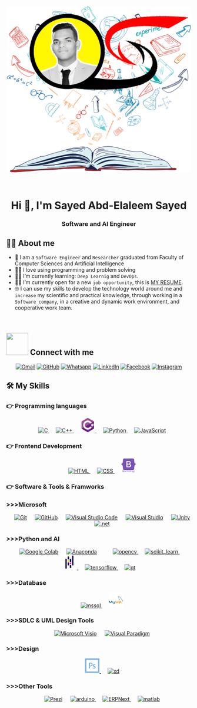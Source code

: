 <p align="center">
  <img src="https://github.com/SayedAbdo-99/SayedAbdo-99/blob/main/ForMeNew.png" width="500" height="450"/>
</p>

<br>

<h1 align="center">Hi 👋, I'm Sayed Abd-Elaleem Sayed</h1>
<h3 align="center">Software and AI Engineer</h3>


## :sassy_man:  About me
- :school: I am a `Software Engineer` and `Researcher` graduated from Faculty of Computer Sciences and Artificial Intelligence
- :technologist: I love using programming and problem solving
- :student: I’m currently learning: `Deep Learnig` and `DevOps`.
- :technologist: I’m currently open for a new `job opportunity`, this is [MY RESUME](https://www.linkedin.com/in/s-a-sayed99/).
- :nerd_face: I can use my skills to develop the technology world around me and `increase` my scientific and practical knowledge, through working in a `Software company`, in a creative and dynamic work environment, and cooperative work team.
<br>

## <img src="https://icon-library.com/images/contact-icon-png/contact-icon-png-24.jpg" width="60" height="60"> Connect with me
<p align="center">
  <a href="mailto:Eng.S.A.Sayed.99@gmail.com"><img img src="https://img.shields.io/badge/gmail-%23EA4335.svg?style=plastic&logo=gmail&logoColor=white" alt="Gmail"/></a>
  <a href="https://github.com/SayedAbdo-99"><img src="https://img.shields.io/badge/github-%23181717.svg?style=plastic&logo=github&logoColor=white" alt="GitHub"/></a>
  <a href="https://wa.me/0201154967564"><img src="https://img.shields.io/badge/whatsapp-%2325D366.svg?style=plastic&logo=whatsapp&logoColor=white" alt="Whatsapp"/></a>
  <a href="https://www.linkedin.com/in/s-a-sayed99/"><img src="https://img.shields.io/badge/linkedin-%230A66C2.svg?style=plastic&logo=linkedin&logoColor=white" alt="LinkedIn"/></a>
  <a href="https://www.facebook.com/SayedAbdo99"><img src="https://img.shields.io/badge/facebook-%231877F2.svg?style=plastic&logo=facebook&logoColor=white" alt="Facebook"/></a>
  <a href="https://www.instagram.com/sayedabdelaleem99/"><img src="https://img.shields.io/badge/instagram-%23E4405F.svg?style=plastic&logo=instagram&logoColor=white" alt="Instagram"/></a>
</p>


## 🛠️ My Skills

### 👉 Programming languages

<p align="center"> 
&emsp; 
<a href="https://www.cprogramming.com/" target="_blank"> 
  <img alt="C" src="https://img.shields.io/badge/C%20-%232370ED.svg?style=plastic&logo=c&logoColor=white">
</a> 
&emsp;
<a href="https://www.w3schools.com/cs/index.php" target="_blank"> 
  <img alt="C++" src="https://img.shields.io/badge/C++%20-%2300599C.svg?style=plastic&logo=c%2B%2B&logoColor=white">
</a>
&emsp;
<a href="https://www.java.com" target="_blank"> 
  <img alt="C#" src="https://raw.githubusercontent.com/devicons/devicon/master/icons/csharp/csharp-original.svg" width="40" height="40">
</a>
&emsp;
 <a href="https://www.python.org" target="_blank">
  <img alt="Python" src="https://img.shields.io/badge/Python%20-%2314354C.svg?style=plastic&logo=python&logoColor=white">
</a>
&emsp;
<a href="https://developer.mozilla.org/en-US/docs/Web/JavaScript" target="_blank"> 
   <img alt="JavaScript" src="https://img.shields.io/badge/JavaScript%20-%23F7DF1E.svg?style=plastic&logo=javascript&logoColor=black">
 </a>
</p>

### 👉 Frontend Development
<p align="center"> 
&emsp; 
<a href="https://www.w3.org/html/" target="_blank"> 
 <img alt="HTML" src="https://img.shields.io/badge/HTML5%20-%23E34F26.svg?style=plastic&logo=html5&logoColor=white">
</a>   
&emsp;
<a href="https://www.w3schools.com/css/" target="_blank">
  <img alt="CSS" src="https://img.shields.io/badge/CSS%20-%231572B6.svg?style=plastic&logo=css3&logoColor=white">
</a>
&emsp; 
<a href="https://getbootstrap.com" target="_blank" rel="noreferrer">
  <img src="https://raw.githubusercontent.com/devicons/devicon/master/icons/bootstrap/bootstrap-plain-wordmark.svg" alt="bootstrap" width="40" height="40"/>
</a> 
  
</p>


### 👉 Software & Tools & Framworks

<p align="center">
  <h3> >>>Microsoft </h3> 
</P>
<p align="center">
&emsp;
  <a href="#"><img alt="Git" src="https://img.shields.io/badge/Git%20-%23F05033.svg?style=plastic&logo=git&logoColor=white"></a>
&emsp;
  <a href="#"><img alt="GitHub" src="https://img.shields.io/badge/github-%23181717.svg?style=plastic&logo=github&logoColor=white"></a>
&emsp;
  <a href="#"><img alt="Visual Studio Code" src="https://img.shields.io/badge/Visual%20Studio%20Code-0078d7.svg?style=plastic&logo=visual-studio-code&logoColor=white"></a>
&emsp;
  <a href="#"><img alt="Visual Studio" src="https://img.shields.io/badge/Visual%20Studio%20-8D38C7.svg?style=plastic&logo=visual-studio&logoColor=white"></a>
&emsp;
  <a href="#"><img alt="Unity" src="https://img.shields.io/badge/Unity-000000.svg?style=plastic&logo=unity&logoColor=#FFFFFF"></a>
&emsp;
  <a href="#"><img alt=".net" src="https://img.shields.io/badge/Framework-342D7E.svg?style=plastic&logo=.net&logoColor=white"></a>

</p>

<p align="center">
    <h3> >>>Python and AI </h3> 
</P>
<p align="center">
&emsp;
  <a href="#"><img alt="Google Colab" src="https://img.shields.io/badge/Google%20Colab-FFFF00.svg?style=plastic&logo=Google%20Colab&logoColor=black"></a>
&emsp;
  <a href="#"><img alt="Anaconda" src="https://img.shields.io/badge/Anaconda-FFFFFF.svg?style=plastic&logo=anaconda&logoColor=green"></a>
&emsp;
  <a href="Flask"><img alt="" src="https://img.shields.io/badge/Flask-000000.svg?style=plastic&logo=flask&logoColor=white"></a>
&emsp;
<a href="https://opencv.org/" target="_blank" rel="noreferrer"> 
  <img src="https://www.vectorlogo.zone/logos/opencv/opencv-icon.svg" alt="opencv" width="40" height="40"/> </a>
&emsp;
<a href="https://scikit-learn.org/" target="_blank" rel="noreferrer"> 
  <img src="https://upload.wikimedia.org/wikipedia/commons/0/05/Scikit_learn_logo_small.svg" alt="scikit_learn" width="40" height="40"/> </a>
&emsp;
<a href="https://pandas.pydata.org/" target="_blank" rel="noreferrer"> 
  <img src="https://raw.githubusercontent.com/devicons/devicon/2ae2a900d2f041da66e950e4d48052658d850630/icons/pandas/pandas-original.svg" alt="pandas" width="40" height="40"/> </a>
&emsp;
<a href="https://www.tensorflow.org" target="_blank" rel="noreferrer"> 
  <img src="https://www.vectorlogo.zone/logos/tensorflow/tensorflow-icon.svg" alt="tensorflow" width="40" height="40"/> </a>
&emsp;
<a href="https://www.qt.io/" target="_blank" rel="noreferrer"> 
  <img src="https://upload.wikimedia.org/wikipedia/commons/0/0b/Qt_logo_2016.svg" alt="qt" width="40" height="40"/> </a>
</p>

<p align="center">
   <h3> >>>Database </h3> 
</P>
<p align="center">
 &emsp;
<a href="https://www.microsoft.com/en-us/sql-server" target="_blank" rel="noreferrer"> 
  <img src="https://www.svgrepo.com/show/303229/microsoft-sql-server-logo.svg" alt="mssql" width="40" height="40"/> </a>
&emsp;
<a href="https://www.mysql.com/" target="_blank" rel="noreferrer"> 
  <img src="https://raw.githubusercontent.com/devicons/devicon/master/icons/mysql/mysql-original-wordmark.svg" alt="mysql" width="40" height="40"/> </a>
</p>


<p align="center">
    <h3> >>>SDLC & UML Design Tools </h3> 
</P>

<p align="center">
  &emsp;
<a href="#"><img alt="Microsoft Visio" src="https://img.shields.io/badge/Microsoft%20Visio-3955A3.svg?style=plastic&logo=Microsoft%20Visio&logoColor=white"></a>
&emsp;
<a href="https://www.visual-paradigm.com/" target="_blank" rel="noreferrer"> 
  <img src="https://pbs.twimg.com/profile_images/893323821867909121/XvwBWoL7_400x400.jpg" alt="Visual Paradigm" width="40" height="40"/> </a>
</p>


<p align="center">
    <h3> >>>Design </h3> 
</P>
<p align="center">
&emsp;
<a href="https://www.photoshop.com/en" target="_blank" rel="noreferrer"> 
  <img src="https://raw.githubusercontent.com/devicons/devicon/master/icons/photoshop/photoshop-line.svg" alt="photoshop" width="40" height="40"/> </a>
&emsp;
<a href="https://www.adobe.com/products/xd.html" target="_blank" rel="noreferrer"> 
  <img src="https://cdn.worldvectorlogo.com/logos/adobe-xd.svg" alt="xd" width="40" height="40"/> </a>   
</p>

<p align="center">
    <h3> >>>Other Tools </h3> 
</P>
<p align="center">
&emsp;
  <a href="#"><img alt="Prezi" src="https://img.shields.io/badge/Prezi-3181FF.svg?style=plastic&logo=Prezi&logoColor=white"></a>
&emsp;
<a href="https://www.arduino.cc/" target="_blank" rel="noreferrer">
  <img src="https://cdn.worldvectorlogo.com/logos/arduino-1.svg" alt="arduino" width="40" height="40"/> 
 </a>
&emsp;
<a href="https://erpnext.com/" target="_blank" rel="noreferrer">
  <img src="https://blog.anybox.fr/content/images/2019/06/erpnext-logo.jpg" alt="ERPNext" width="40" height="40"/> 
 </a>
&emsp;
<a href="https://www.mathworks.com/" target="_blank" rel="noreferrer"> 
  <img src="https://upload.wikimedia.org/wikipedia/commons/2/21/Matlab_Logo.png" alt="matlab" width="40" height="40"/> </a>
</p>




